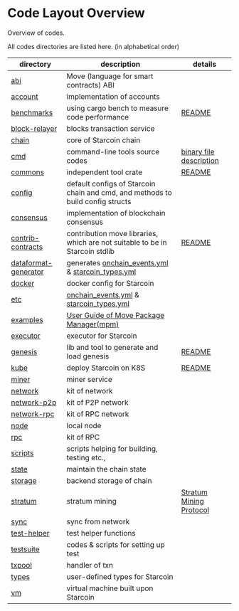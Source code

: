 Code Layout Overview
===

Overview of codes.

All codes directories are listed here. (in alphabetical order)

| directory                                    | description                                                                                             | details                                                       |
|----------------------------------------------|---------------------------------------------------------------------------------------------------------|---------------------------------------------------------------|
| [abi](abi)                                   | Move (language for smart contracts) ABI                                                                 |                                                               |
| [account](account)                           | implementation of accounts                                                                              |                                                               |
| [benchmarks](benchmarks)                     | using cargo bench to measure code performance                                                           | [README](benchmarks/README.md)                                |
| [block-relayer](block-relayer)               | blocks transaction service                                                                              |                                                               |
| [chain](chain)                               | core of Starcoin chain                                                                                  |                                                               |
| [cmd](cmd)                                   | command-line tools source codes                                                                         | [binary file description](README.md#binary-file-description)  |
| [commons](commons)                           | independent tool crate                                                                                  | [README](commons/README.md)                                   |
| [config](config)                             | default configs of Starcoin chain and cmd, and methods to build config structs                          |                                                               |
| [consensus](consensus)                       | implementation of blockchain consensus                                                                  |                                                               |
| [contrib-contracts](contrib-contracts)       | contribution move libraries, which are not suitable to be in Starcoin stdlib                            | [README](contrib-contracts/README.md)                         |
| [dataformat-generator](dataformat-generator) | generates [onchain_events.yml](stc/onchain_events.yml) & [starcoin_types.yml](etc/starcoin_types.yml)   |                                                               |
| [docker](docker)                             | docker config for Starcoin                                                                              |                                                               |
| [etc](etc)                                   | [onchain_events.yml](stc/onchain_events.yml) & [starcoin_types.yml](etc/starcoin_types.yml)             |                                                               |
| [examples](examples)                         | [User Guide of Move Package Manager(mpm)](https://github.com/starcoinorg/guide-to-move-package-manager) |                                                               |
| [executor](executor)                         | executor for Starcoin                                                                                   |                                                               |
| [genesis](genesis)                           | lib and tool to generate and load genesis                                                               | [README](genesis/README.md)                                   |
| [kube](kube)                                 | deploy Starcoin on K8S                                                                                  | [README](kube/README.md)                                      |
| [miner](miner)                               | miner service                                                                                           |                                                               |
| [network](network)                           | kit of network                                                                                          |                                                               |
| [network-p2p](network-p2p)                   | kit of P2P network                                                                                      |                                                               |
| [network-rpc](network-rpc)                   | kit of RPC network                                                                                      |                                                               |
| [node](node)                                 | local node                                                                                              |                                                               |
| [rpc](rpc)                                   | kit of RPC                                                                                              |                                                               |
| [scripts](scripts)                           | scripts helping for building, testing etc.,                                                             |                                                               |
| [state](state)                               | maintain the chain state                                                                                |                                                               |
| [storage](storage)                           | backend storage of chain                                                                                |                                                               |
| [stratum](stratum)                           | stratum mining                                                                                          | [Stratum Mining Protocol](stratum/stratum_mining_protocol.md) |
| [sync](sync)                                 | sync from network                                                                                       |                                                               |
| [test-helper](test-helper)                   | test helper functions                                                                                   |                                                               |
| [testsuite](testsuite)                       | codes & scripts for setting up test                                                                     |                                                               |
| [txpool](txpool)                             | handler of txn                                                                                          |                                                               |
| [types](types)                               | user-defined types for Starcoin                                                                         |                                                               |
| [vm](vm)                                     | virtual machine built upon Starcoin                                                                     |                                                               |
